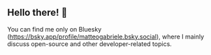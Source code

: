 ## Hello there! 👋
You can find me only on Bluesky (https://bsky.app/profile/matteogabriele.bsky.social), where I mainly discuss open-source and other developer-related topics.
